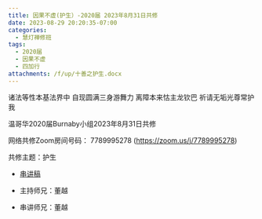 ```yaml
---
title: 因果不虚(护生）-2020届 2023年8月31日共修
date: 2023-08-29 20:20:35-07:00
categories:
  - 慧灯禅修班
tags:
  - 2020届
  - 因果不虚
  - 四加行
attachments: /f/up/十善之护生.docx
---
```

诸法等性本基法界中 自现圆满三身游舞力
离障本来怙主龙钦巴 祈请无垢光尊常护我

温哥华2020届Burnaby小组2023年8月31日共修

网络共修Zoom房间号码： 7789995278 (<https://zoom.us/j/7789995278>)

共修主题：护生
* [串讲稿](/f/up/十善之护生.docx)

* 主持师兄：董越
* 串讲师兄：董越